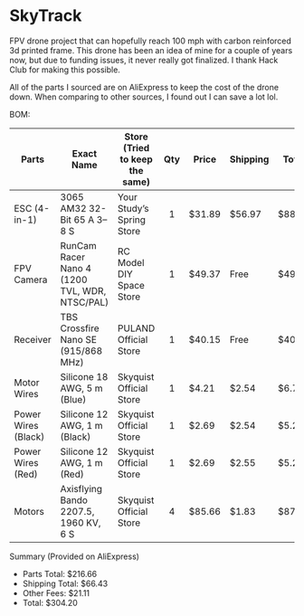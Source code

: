 # SkyTrack
FPV drone project that can hopefully reach 100 mph with carbon reinforced 3d printed frame. This drone has been an idea of mine for a couple of years now, but due to funding issues, it never really got finalized. I thank Hack Club for making this possible. 

All of the parts I sourced are on AliExpress to keep the cost of the drone down. When comparing to other sources, I found out I can save a lot lol. 

BOM:

| Parts                     | Exact Name                                   | Store (Tried to keep the same)| Qty |Price             | Shipping  | Total    |
|--------------------------|-----------------------------------------------|-------------------------------|:---:|-----------------|-----------|-----------|
| ESC (4-in-1)             | 3065 AM32 32-Bit 65 A 3–8 S                   | Your Study’s Spring Store     |  1  | $31.89          | $56.97    | $88.86    |
| FPV Camera               | RunCam Racer Nano 4 (1200 TVL, WDR, NTSC/PAL) | RC Model DIY Space Store      |  1  | $49.37          | Free      | $49.37    |
| Receiver                 | TBS Crossfire Nano SE (915/868 MHz)           | PULAND Official Store         |  1  | $40.15          | Free      | $40.15    |
| Motor Wires              | Silicone 18 AWG, 5 m (Blue)                   | Skyquist Official Store       |  1  | $4.21           | $2.54     | $6.75     |
| Power Wires (Black)      | Silicone 12 AWG, 1 m (Black)                  | Skyquist Official Store       |  1  | $2.69           | $2.54     | $5.23     |
| Power Wires (Red)        | Silicone 12 AWG, 1 m (Red)                    | Skyquist Official Store       |  1  | $2.69           | $2.55     | $5.24     |
| Motors                   | Axisflying Bando 2207.5, 1960 KV, 6 S         | Skyquist Official Store       |  4  | $85.66          | $1.83     | $87.49    |

Summary (Provided on AliExpress)
- Parts Total: $216.66  
- Shipping Total: $66.43  
- Other Fees: $21.11  
- Total: $304.20
